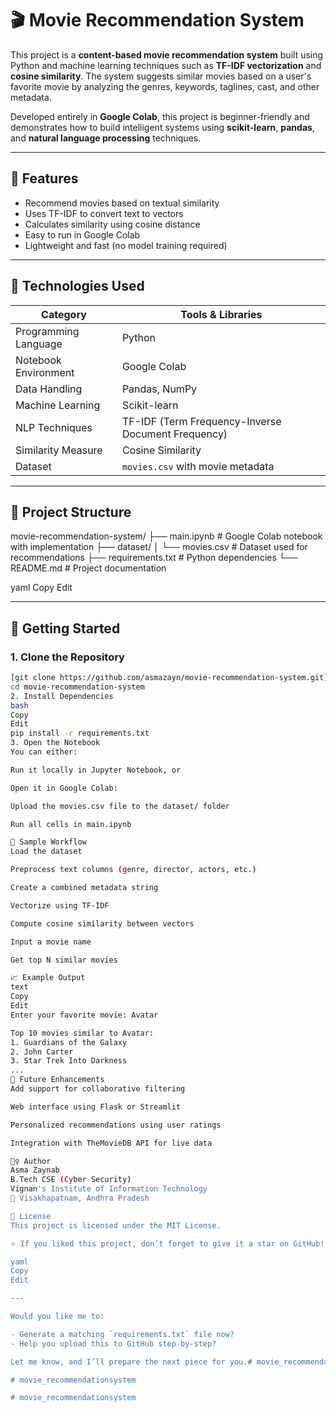 # 🎬 Movie Recommendation System

This project is a **content-based movie recommendation system** built using Python and machine learning techniques such as **TF-IDF vectorization** and **cosine similarity**. The system suggests similar movies based on a user's favorite movie by analyzing the genres, keywords, taglines, cast, and other metadata.

Developed entirely in **Google Colab**, this project is beginner-friendly and demonstrates how to build intelligent systems using **scikit-learn**, **pandas**, and **natural language processing** techniques.

---

## 🧠 Features

- Recommend movies based on textual similarity
- Uses TF-IDF to convert text to vectors
- Calculates similarity using cosine distance
- Easy to run in Google Colab
- Lightweight and fast (no model training required)

---

## 🧰 Technologies Used

| Category             | Tools & Libraries                  |
|----------------------|------------------------------------|
| Programming Language | Python                             |
| Notebook Environment | Google Colab                       |
| Data Handling        | Pandas, NumPy                      |
| Machine Learning     | Scikit-learn                       |
| NLP Techniques       | TF-IDF (Term Frequency-Inverse Document Frequency) |
| Similarity Measure   | Cosine Similarity                  |
| Dataset              | `movies.csv` with movie metadata   |

---

## 📁 Project Structure

movie-recommendation-system/
├── main.ipynb # Google Colab notebook with implementation
├── dataset/
│ └── movies.csv # Dataset used for recommendations
├── requirements.txt # Python dependencies
└── README.md # Project documentation

yaml
Copy
Edit

---

## 🚀 Getting Started

### 1. Clone the Repository

```bash
[git clone https://github.com/asmazayn/movie-recommendation-system.git](https://colab.research.google.com/drive/1Ben57PEnmLDKr4psFYD_dQpkjhiDLvBE?usp=sharing)
cd movie-recommendation-system
2. Install Dependencies
bash
Copy
Edit
pip install -r requirements.txt
3. Open the Notebook
You can either:

Run it locally in Jupyter Notebook, or

Open it in Google Colab:

Upload the movies.csv file to the dataset/ folder

Run all cells in main.ipynb

🧪 Sample Workflow
Load the dataset

Preprocess text columns (genre, director, actors, etc.)

Create a combined metadata string

Vectorize using TF-IDF

Compute cosine similarity between vectors

Input a movie name

Get top N similar movies

📈 Example Output
text
Copy
Edit
Enter your favorite movie: Avatar

Top 10 movies similar to Avatar:
1. Guardians of the Galaxy
2. John Carter
3. Star Trek Into Darkness
...
📌 Future Enhancements
Add support for collaborative filtering

Web interface using Flask or Streamlit

Personalized recommendations using user ratings

Integration with TheMovieDB API for live data

🙋‍♀️ Author
Asma Zaynab
B.Tech CSE (Cyber Security)
Vignan's Institute of Information Technology
📍 Visakhapatnam, Andhra Pradesh

📄 License
This project is licensed under the MIT License.

⭐️ If you liked this project, don’t forget to give it a star on GitHub!

yaml
Copy
Edit

---

Would you like me to:

- Generate a matching `requirements.txt` file now?
- Help you upload this to GitHub step-by-step?

Let me know, and I’ll prepare the next piece for you.#   m o v i e _ r e c o m m e n d a t i o n s y s t e m 
 
 #   m o v i e _ r e c o m m e n d a t i o n s y s t e m 
 
 #   m o v i e _ r e c o m m e n d a t i o n s y s t e m 
 
 
